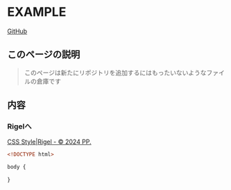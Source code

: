 # EXAMPLE
[GitHub](https://github.com/PP-Pixel/example)  

<!--
1. [このページの説明](#このページの説明)
2. [内容](#内容)
3. [Rigelへ](#Rigelへ)
-->

## このページの説明
> このページは新たにリポジトリを追加するにはもったいないようなファイルの倉庫です

## 内容

### Rigelへ
[CSS Style|Rigel - © 2024 PP.](https://pp-pixel.github.io/example/rigel)


```html
<!DOCTYPE html>
```
```css
body {
  
}
```
